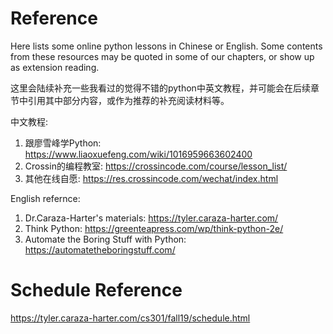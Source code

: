 # Reference

Here lists some online python lessons in Chinese or English. Some contents from these resources may be quoted in some of our chapters, or show up as extension reading.

这里会陆续补充一些我看过的觉得不错的python中英文教程，并可能会在后续章节中引用其中部分内容，或作为推荐的补充阅读材料等。

中文教程:

1. 跟廖雪峰学Python: https://www.liaoxuefeng.com/wiki/1016959663602400
2. Crossin的编程教室: https://crossincode.com/course/lesson_list/
3. 其他在线自愿: https://res.crossincode.com/wechat/index.html

English refernce:

1. Dr.Caraza-Harter's materials: https://tyler.caraza-harter.com/
2. Think Python: https://greenteapress.com/wp/think-python-2e/
3. Automate the Boring Stuff with Python: https://automatetheboringstuff.com/

# Schedule Reference

https://tyler.caraza-harter.com/cs301/fall19/schedule.html
